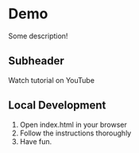 # Demo

Some description!

## Subheader

Watch tutorial on YouTube

## Local Development

1. Open index.html in your browser
2. Follow the instructions thoroughly
3. Have fun.